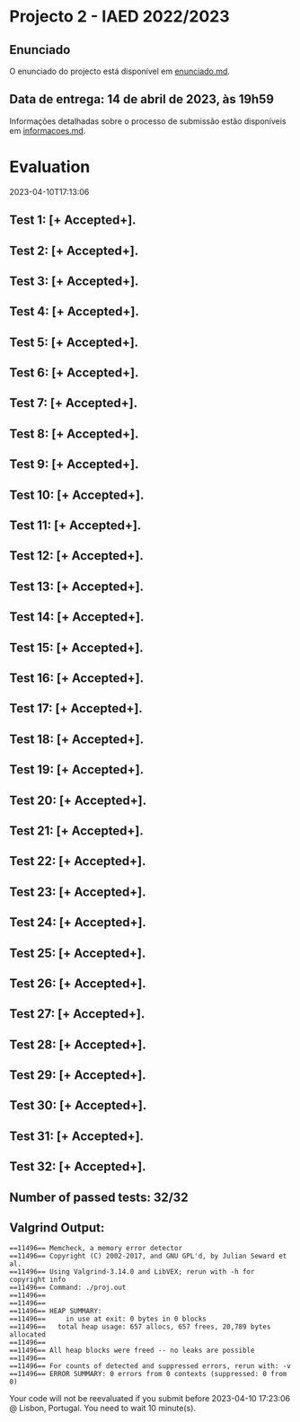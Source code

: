 # Projecto 2 - IAED 2022/2023

## Enunciado

O enunciado do projecto está disponível em [enunciado.md](enunciado.md). 

## Data de entrega: 14 de abril de 2023, às 19h59

Informações detalhadas sobre o processo de submissão estão disponíveis em [informacoes.md](informacoes.md).



# Evaluation

2023-04-10T17:13:06

## Test 1: [+ Accepted+].
## Test 2: [+ Accepted+].
## Test 3: [+ Accepted+].
## Test 4: [+ Accepted+].
## Test 5: [+ Accepted+].
## Test 6: [+ Accepted+].
## Test 7: [+ Accepted+].
## Test 8: [+ Accepted+].
## Test 9: [+ Accepted+].
## Test 10: [+ Accepted+].
## Test 11: [+ Accepted+].
## Test 12: [+ Accepted+].
## Test 13: [+ Accepted+].
## Test 14: [+ Accepted+].
## Test 15: [+ Accepted+].
## Test 16: [+ Accepted+].
## Test 17: [+ Accepted+].
## Test 18: [+ Accepted+].
## Test 19: [+ Accepted+].
## Test 20: [+ Accepted+].
## Test 21: [+ Accepted+].
## Test 22: [+ Accepted+].
## Test 23: [+ Accepted+].
## Test 24: [+ Accepted+].
## Test 25: [+ Accepted+].
## Test 26: [+ Accepted+].
## Test 27: [+ Accepted+].
## Test 28: [+ Accepted+].
## Test 29: [+ Accepted+].
## Test 30: [+ Accepted+].
## Test 31: [+ Accepted+].
## Test 32: [+ Accepted+].


## Number of passed tests: 32/32


## Valgrind Output:


```
==11496== Memcheck, a memory error detector
==11496== Copyright (C) 2002-2017, and GNU GPL'd, by Julian Seward et al.
==11496== Using Valgrind-3.14.0 and LibVEX; rerun with -h for copyright info
==11496== Command: ./proj.out
==11496== 
==11496== 
==11496== HEAP SUMMARY:
==11496==     in use at exit: 0 bytes in 0 blocks
==11496==   total heap usage: 657 allocs, 657 frees, 20,789 bytes allocated
==11496== 
==11496== All heap blocks were freed -- no leaks are possible
==11496== 
==11496== For counts of detected and suppressed errors, rerun with: -v
==11496== ERROR SUMMARY: 0 errors from 0 contexts (suppressed: 0 from 0)

```


Your code will not be reevaluated if you submit before 2023-04-10 17:23:06 @ Lisbon, Portugal. You need to wait 10 minute(s).

